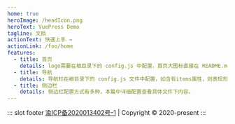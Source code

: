 ```yaml
---
home: true
heroImage: /headIcon.png
heroText: VuePress Demo
tagline: 文档
actionText: 快速上手 →
actionLink: /foo/home
features:
  - title: 首页
    details: logo需要在根目录下的 config.js 中配置，首页大图标直接在 README.md 中配置。
  - title: 导航
    details: 导航栏在根目录下的 config.js 文件中配置，如含有items属性，则表现形式为下拉框,还可以继续嵌套items用于分组。
  - title: 侧边栏
    details: 侧边栏配置方式有多种，本篇中详细配置查看具体文件下内容。
---
```


::: slot footer
[渝ICP备2020013402号-1](https://beian.miit.gov.cn/) | Copyright © 2020-present
:::
